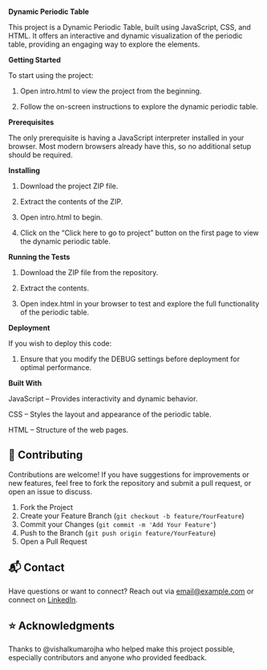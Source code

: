 **Dynamic Periodic Table**

This project is a Dynamic Periodic Table, built using JavaScript, CSS, and HTML. It offers an interactive and dynamic visualization of the periodic table, providing an engaging way to explore the elements.

**Getting Started**

To start using the project:

1. Open intro.html to view the project from the beginning.


2. Follow the on-screen instructions to explore the dynamic periodic table.



**Prerequisites**

The only prerequisite is having a JavaScript interpreter installed in your browser. Most modern browsers already have this, so no additional setup should be required.

**Installing**

1. Download the project ZIP file.


2. Extract the contents of the ZIP.


3. Open intro.html to begin.


4. Click on the “Click here to go to project” button on the first page to view the dynamic periodic table.



**Running the Tests**

1. Download the ZIP file from the repository.


2. Extract the contents.


3. Open index.html in your browser to test and explore the full functionality of the periodic table.



**Deployment**

If you wish to deploy this code:

1. Ensure that you modify the DEBUG settings before deployment for optimal performance.



**Built With**

JavaScript – Provides interactivity and dynamic behavior.

CSS – Styles the layout and appearance of the periodic table.

HTML – Structure of the web pages.

## 🤝 Contributing

Contributions are welcome! If you have suggestions for improvements or new features, feel free to fork the repository and submit a pull request, or open an issue to discuss.

1. Fork the Project
2. Create your Feature Branch (`git checkout -b feature/YourFeature`)
3. Commit your Changes (`git commit -m 'Add Your Feature'`)
4. Push to the Branch (`git push origin feature/YourFeature`)
5. Open a Pull Request

## 📬 Contact

Have questions or want to connect? Reach out via [email@example.com](mailto:email@example.com) or connect on [LinkedIn](https://linkedin.com/in/yourprofile).

## ⭐ Acknowledgments

Thanks to @vishalkumarojha who helped make this project possible, especially contributors and anyone who provided feedback.



